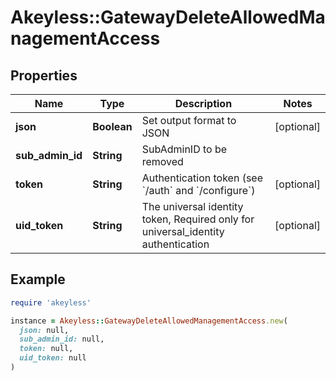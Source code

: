 # Akeyless::GatewayDeleteAllowedManagementAccess

## Properties

| Name | Type | Description | Notes |
| ---- | ---- | ----------- | ----- |
| **json** | **Boolean** | Set output format to JSON | [optional] |
| **sub_admin_id** | **String** | SubAdminID to be removed |  |
| **token** | **String** | Authentication token (see &#x60;/auth&#x60; and &#x60;/configure&#x60;) | [optional] |
| **uid_token** | **String** | The universal identity token, Required only for universal_identity authentication | [optional] |

## Example

```ruby
require 'akeyless'

instance = Akeyless::GatewayDeleteAllowedManagementAccess.new(
  json: null,
  sub_admin_id: null,
  token: null,
  uid_token: null
)
```

